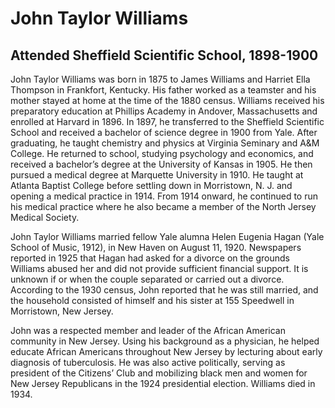# John Taylor Williams
## Attended Sheffield Scientific School, 1898-1900
John Taylor Williams was born in 1875 to James Williams and Harriet Ella Thompson in Frankfort, Kentucky. His father worked as a teamster and his mother stayed at home at the time of the 1880 census. Williams received his preparatory education at Phillips Academy in Andover, Massachusetts and enrolled at Harvard in 1896. In 1897, he transferred to the Sheffield Scientific School and received a bachelor of science degree in 1900 from Yale. After graduating, he taught chemistry and physics at Virginia Seminary and A&M College. He returned to school, studying psychology and economics, and received a bachelor’s degree at the University of Kansas in 1905. He then pursued a medical degree at Marquette University in 1910. He taught at Atlanta Baptist College before settling down in Morristown, N. J. and opening a medical practice in 1914. From 1914 onward, he continued to run his medical practice where he also became a member of the North Jersey Medical Society.

John Taylor Williams married fellow Yale alumna Helen Eugenia Hagan (Yale School of Music, 1912), in New Haven on August 11, 1920. Newspapers reported in 1925 that Hagan had asked for a divorce on the grounds Williams abused her and did not provide sufficient financial support. It is unknown if or when the couple separated or carried out a divorce. According to the 1930 census, John reported that he was still married, and the household consisted of himself and his sister at 155 Speedwell in Morristown, New Jersey.

John was a respected member and leader of the African American community in New Jersey. Using his background as a physician, he helped educate African Americans throughout New Jersey by lecturing about early diagnosis of tuberculosis. He was also active politically, serving as president of the Citizens’ Club and mobilizing black men and women for New Jersey Republicans in the 1924 presidential election. Williams died in 1934.


